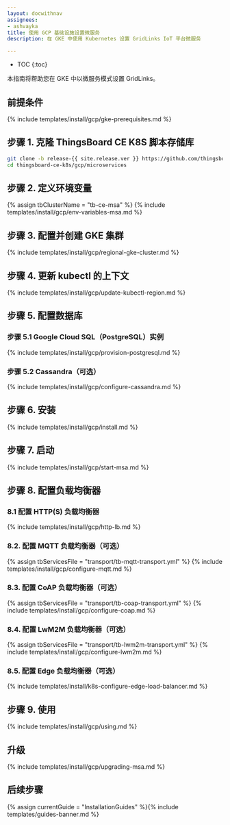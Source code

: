```yaml
---
layout: docwithnav
assignees:
- ashvayka
title: 使用 GCP 基础设施设置微服务
description: 在 GKE 中使用 Kubernetes 设置 GridLinks IoT 平台微服务

---
```


* TOC
{:toc}

本指南将帮助您在 GKE 中以微服务模式设置 GridLinks。

## 前提条件

{% include templates/install/gcp/gke-prerequisites.md %}


## 步骤 1. 克隆 ThingsBoard CE K8S 脚本存储库

```bash
git clone -b release-{{ site.release.ver }} https://github.com/thingsboard/thingsboard-ce-k8s.git
cd thingsboard-ce-k8s/gcp/microservices
```

## 步骤 2. 定义环境变量

{% assign tbClusterName = "tb-ce-msa" %}
{% include templates/install/gcp/env-variables-msa.md %}

## 步骤 3. 配置并创建 GKE 集群

{% include templates/install/gcp/regional-gke-cluster.md %}

## 步骤 4. 更新 kubectl 的上下文

{% include templates/install/gcp/update-kubectl-region.md %}

## 步骤 5. 配置数据库

### 步骤 5.1 Google Cloud SQL（PostgreSQL）实例

{% include templates/install/gcp/provision-postgresql.md %}

### 步骤 5.2 Cassandra（可选）

{% include templates/install/gcp/configure-cassandra.md %}

## 步骤 6. 安装

{% include templates/install/gcp/install.md %}

## 步骤 7. 启动

{% include templates/install/gcp/start-msa.md %}

## 步骤 8. 配置负载均衡器

### 8.1 配置 HTTP(S) 负载均衡器

{% include templates/install/gcp/http-lb.md %}

### 8.2. 配置 MQTT 负载均衡器（可选）

{% assign tbServicesFile = "transport/tb-mqtt-transport.yml" %}
{% include templates/install/gcp/configure-mqtt.md %}

### 8.3. 配置 CoAP 负载均衡器（可选）

{% assign tbServicesFile = "transport/tb-coap-transport.yml" %}
{% include templates/install/gcp/configure-coap.md %}

### 8.4. 配置 LwM2M 负载均衡器（可选）

{% assign tbServicesFile = "transport/tb-lwm2m-transport.yml" %}
{% include templates/install/gcp/configure-lwm2m.md %}

### 8.5. 配置 Edge 负载均衡器（可选）

{% include templates/install/k8s-configure-edge-load-balancer.md %}

## 步骤 9. 使用

{% include templates/install/gcp/using.md %}

## 升级

{% include templates/install/gcp/upgrading-msa.md %}

## 后续步骤

{% assign currentGuide = "InstallationGuides" %}{% include templates/guides-banner.md %}